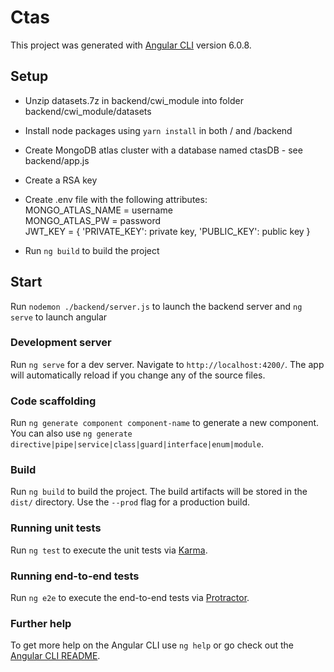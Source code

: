 # Ctas
This project was generated with [Angular CLI](https://github.com/angular/angular-cli) version 6.0.8.

## Setup
- Unzip datasets.7z in backend/cwi_module into folder backend/cwi_module/datasets 
- Install node packages using `yarn install` in both / and /backend
- Create MongoDB atlas cluster with a database named ctasDB - see backend/app.js
- Create a RSA key

- Create .env file with the following attributes: <br/>
MONGO_ATLAS_NAME = username <br/>
MONGO_ATLAS_PW = password <br/>
JWT_KEY = {
	'PRIVATE_KEY': private key,
	'PUBLIC_KEY': public key
}

- Run `ng build` to build the project

## Start
Run `nodemon ./backend/server.js` to launch the backend server and `ng serve` to launch angular

### Development server

Run `ng serve` for a dev server. Navigate to `http://localhost:4200/`. The app will automatically reload if you change any of the source files.

### Code scaffolding

Run `ng generate component component-name` to generate a new component. You can also use `ng generate directive|pipe|service|class|guard|interface|enum|module`.

### Build

Run `ng build` to build the project. The build artifacts will be stored in the `dist/` directory. Use the `--prod` flag for a production build.

### Running unit tests

Run `ng test` to execute the unit tests via [Karma](https://karma-runner.github.io).

### Running end-to-end tests

Run `ng e2e` to execute the end-to-end tests via [Protractor](http://www.protractortest.org/).

### Further help

To get more help on the Angular CLI use `ng help` or go check out the [Angular CLI README](https://github.com/angular/angular-cli/blob/master/README.md).
